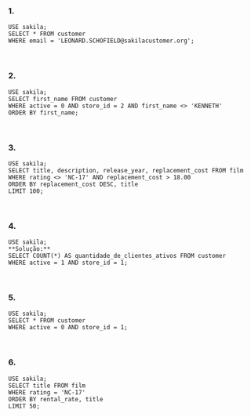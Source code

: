 ### 1. 
~~~
USE sakila;
SELECT * FROM customer
WHERE email = 'LEONARD.SCHOFIELD@sakilacustomer.org';
~~~
<br>

### 2. 
~~~
USE sakila;
SELECT first_name FROM customer
WHERE active = 0 AND store_id = 2 AND first_name <> 'KENNETH'
ORDER BY first_name;
~~~
<br>

### 3. 
~~~
USE sakila;
SELECT title, description, release_year, replacement_cost FROM film
WHERE rating <> 'NC-17' AND replacement_cost > 18.00
ORDER BY replacement_cost DESC, title
LIMIT 100;
~~~
<br>

### 4. 
~~~
USE sakila;
**Solução:**
SELECT COUNT(*) AS quantidade_de_clientes_ativos FROM customer
WHERE active = 1 AND store_id = 1;
~~~
<br>

### 5. 
~~~
USE sakila;
SELECT * FROM customer
WHERE active = 0 AND store_id = 1;
~~~
<br>

### 6. 
~~~
USE sakila;
SELECT title FROM film
WHERE rating = 'NC-17' 
ORDER BY rental_rate, title
LIMIT 50;
~~~
<br>
